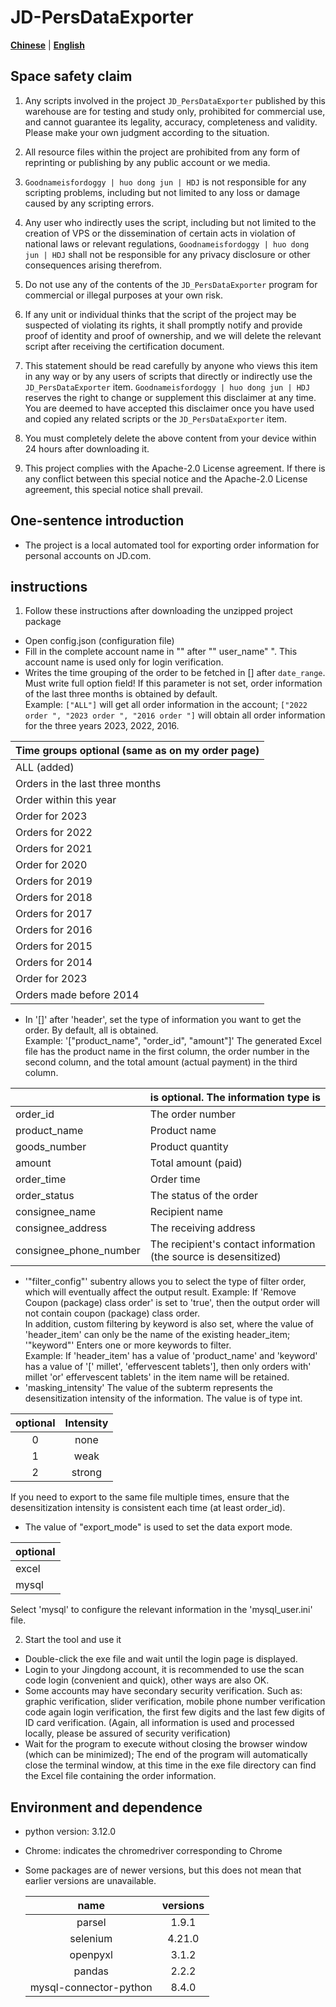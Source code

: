 # JD-PersDataExporter
[**Chinese**](./README.md) | [**English**](./README.en.md)

## Space safety claim
1. Any scripts involved in the project `JD_PersDataExporter` published by this warehouse are for testing and study only, prohibited for commercial use, and cannot guarantee its legality, accuracy, completeness and validity. Please make your own judgment according to the situation.

2. All resource files within the project are prohibited from any form of reprinting or publishing by any public account or we media.

3. `Goodnameisfordoggy | huo dong jun | HDJ` is not responsible for any scripting problems, including but not limited to any loss or damage caused by any scripting errors.

4. Any user who indirectly uses the script, including but not limited to the creation of VPS or the dissemination of certain acts in violation of national laws or relevant regulations, `Goodnameisfordoggy | huo dong jun | HDJ` shall not be responsible for any privacy disclosure or other consequences arising therefrom.

5. Do not use any of the contents of the `JD_PersDataExporter` program for commercial or illegal purposes at your own risk.

6. If any unit or individual thinks that the script of the project may be suspected of violating its rights, it shall promptly notify and provide proof of identity and proof of ownership, and we will delete the relevant script after receiving the certification document.

7. This statement should be read carefully by anyone who views this item in any way or by any users of scripts that directly or indirectly use the `JD_PersDataExporter` item. `Goodnameisfordoggy | huo dong jun | HDJ` reserves the right to change or supplement this disclaimer at any time. You are deemed to have accepted this disclaimer once you have used and copied any related scripts or the `JD_PersDataExporter` item.

8. You must completely delete the above content from your device within 24 hours after downloading it.

9. This project complies with the Apache-2.0 License agreement. If there is any conflict between this special notice and the Apache-2.0 License agreement, this special notice shall prevail.

## One-sentence introduction
- The project is a local automated tool for exporting order information for personal accounts on JD.com.


## instructions
1. Follow these instructions after downloading the unzipped project package
- Open config.json (configuration file)
- Fill in the complete account name in "" after "" user_name" ". This account name is used only for login verification.
- Writes the time grouping of the order to be fetched in [] after `date_range`. Must write full option field! If this parameter is not set, order information of the last three months is obtained by default. \
Example: `["ALL"]` will get all order information in the account; `["2022 order ", "2023 order ", "2016 order "]` will obtain all order information for the three years 2023, 2022, 2016.

| Time groups optional (same as on my order page)|
|---|
|ALL (added)
| Orders in the last three months
| Order within this year
| Order for 2023
| Orders for 2022
| Orders for 2021
| Order for 2020
| Orders for 2019
| Orders for 2018
| Orders for 2017
| Orders for 2016
| Orders for 2015
| Orders for 2014
| Order for 2023
| Orders made before 2014
- In '[]' after 'header', set the type of information you want to get the order. By default, all is obtained. \
Example: '["product_name", "order_id", "amount"]' The generated Excel file has the product name in the first column, the order number in the second column, and the total amount (actual payment) in the third column.

| | is optional. The information type is |
|---|---|
order_id| The order number
product_name| Product name
goods_number| Product quantity
amount| Total amount (paid)
order_time| Order time
order_status| The status of the order
consignee_name| Recipient name
consignee_address| The receiving address
consignee_phone_number| The recipient's contact information (the source is desensitized)
- '"filter_config"' subentry allows you to select the type of filter order, which will eventually affect the output result.
Example: If 'Remove Coupon (package) class order' is set to 'true', then the output order will not contain coupon (package) class order. \
In addition, custom filtering by keyword is also set, where the value of 'header_item' can only be the name of the existing header_item; '"keyword"' Enters one or more keywords to filter. \
Example: If 'header_item' has a value of 'product_name' and 'keyword' has a value of '[' millet', 'effervescent tablets'], then only orders with' millet 'or' effervescent tablets' in the item name will be retained.
- 'masking_intensity' The value of the subterm represents the desensitization intensity of the information. The value is of type int.

| optional | Intensity |
|:---:|:---:|
0| none
1| weak
2| strong

If you need to export to the same file multiple times, ensure that the desensitization intensity is consistent each time (at least order_id).

- The value of "export_mode" is used to set the data export mode.

| optional |
|---|
|excel
|mysql

Select 'mysql' to configure the relevant information in the 'mysql_user.ini' file.

2. Start the tool and use it
- Double-click the exe file and wait until the login page is displayed.
- Login to your Jingdong account, it is recommended to use the scan code login (convenient and quick), other ways are also OK.
- Some accounts may have secondary security verification. Such as: graphic verification, slider verification, mobile phone number verification code again login verification, the first few digits and the last few digits of ID card verification. (Again, all information is used and processed locally, please be assured of security verification)
- Wait for the program to execute without closing the browser window (which can be minimized); The end of the program will automatically close the terminal window, at this time in the exe file directory can find the Excel file containing the order information.

## Environment and dependence
- python version: 3.12.0
- Chrome: indicates the chromedriver corresponding to Chrome
- Some packages are of newer versions, but this does not mean that earlier versions are unavailable.

    |name|versions|
    |:---:|:---:|
    parsel|1.9.1
    selenium|4.21.0
    openpyxl|3.1.2
    pandas|2.2.2
    mysql-connector-python|8.4.0
